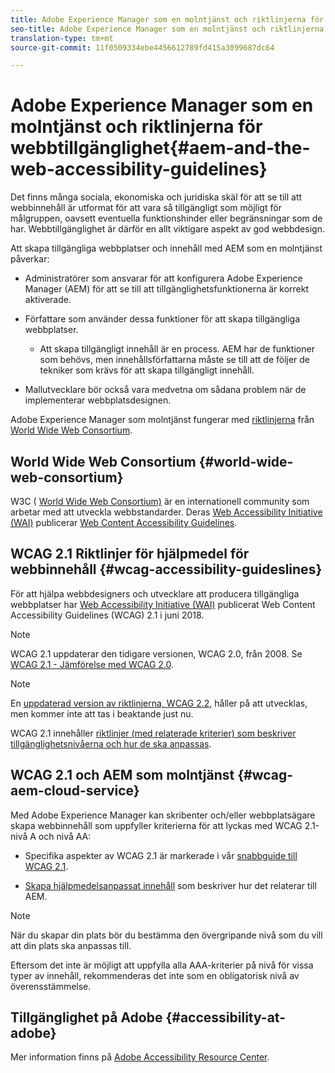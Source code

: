 ```yaml
---
title: Adobe Experience Manager som en molntjänst och riktlinjerna för webbtillgänglighet
seo-title: Adobe Experience Manager som en molntjänst och riktlinjerna för webbtillgänglighet
translation-type: tm+mt
source-git-commit: 11f0509334ebe4456612789fd415a3099687dc64

---
```



# Adobe Experience Manager som en molntjänst och riktlinjerna för webbtillgänglighet{#aem-and-the-web-accessibility-guidelines}

Det finns många sociala, ekonomiska och juridiska skäl för att se till att webbinnehåll är utformat för att vara så tillgängligt som möjligt för målgruppen, oavsett eventuella funktionshinder eller begränsningar som de har. Webbtillgänglighet är därför en allt viktigare aspekt av god webbdesign.

Att skapa tillgängliga webbplatser och innehåll med AEM som en molntjänst påverkar:

* Administratörer som ansvarar för att konfigurera Adobe Experience Manager (AEM) för att se till att tillgänglighetsfunktionerna är korrekt aktiverade.

* Författare som använder dessa funktioner för att skapa tillgängliga webbplatser.

   * Att skapa tillgängligt innehåll är en process. AEM har de funktioner som behövs, men innehållsförfattarna måste se till att de följer de tekniker som krävs för att skapa tillgängligt innehåll.

* Mallutvecklare bör också vara medvetna om sådana problem när de implementerar webbplatsdesignen.

Adobe Experience Manager som molntjänst fungerar med [riktlinjerna](#wcag-accessibility-guideslines) från [World Wide Web Consortium](#world-wide-web-consortium).

## World Wide Web Consortium {#world-wide-web-consortium}

W3C ( [World Wide Web Consortium)](https://www.w3.org/) är en internationell community som arbetar med att utveckla webbstandarder. Deras [Web Accessibility Initiative (WAI)](https://www.w3.org/WAI/) publicerar [Web Content Accessibility Guidelines](#wcag-accessibility-guidelines).

## WCAG 2.1 Riktlinjer för hjälpmedel för webbinnehåll {#wcag-accessibility-guideslines}

För att hjälpa webbdesigners och utvecklare att producera tillgängliga webbplatser har [Web Accessibility Initiative (WAI)](https://www.w3.org/WAI/) publicerat Web Content Accessibility Guidelines (WCAG) 2.1 [](https://www.w3.org/TR/WCAG/) i juni 2018.

>[!NOTE]
> 
> WCAG 2.1 uppdaterar den tidigare versionen, WCAG 2.0, från 2008. Se [WCAG 2.1 - Jämförelse med WCAG 2.0](https://www.w3.org/TR/WCAG21/#comparison-with-wcag-2-0).

>[!NOTE]
> 
>En [uppdaterad version av riktlinjerna, WCAG 2.2,](https://www.w3.org/TR/WCAG22/) håller på att utvecklas, men kommer inte att tas i beaktande just nu.


WCAG 2.1 innehåller [riktlinjer (med relaterade kriterier) som beskriver tillgänglighetsnivåerna och hur de ska anpassas](https://www.w3.org/TR/WCAG/#conformance).

## WCAG 2.1 och AEM som molntjänst {#wcag-aem-cloud-service}

Med Adobe Experience Manager kan skribenter och/eller webbplatsägare skapa webbinnehåll som uppfyller kriterierna för att lyckas med WCAG 2.1-nivå A och nivå AA:

* Specifika aspekter av WCAG 2.1 är markerade i vår [snabbguide till WCAG 2.1](/help/onboarding/accessibility/quick-guide-wcag.md).

* [Skapa hjälpmedelsanpassat innehåll](/help/sites-cloud/authoring/fundamentals/accessible-content.md) som beskriver hur det relaterar till AEM.

>[!NOTE]
> 
>När du skapar din plats bör du bestämma den övergripande nivå som du vill att din plats ska anpassas till.
>
>Eftersom det inte är möjligt att uppfylla alla AAA-kriterier på nivå för vissa typer av innehåll, rekommenderas det inte som en obligatorisk nivå av överensstämmelse.

<!--
* [Configuring the Rich Text Editor for Producing Accessible Sites](/help/sites-administering/rte-accessible-content.md)
  Guidelines on how administrators can configure AEM for producing accessible content.
-->

<!--
* [Creating Accessible Adaptive Forms](/help/forms/using/creating-accessible-adaptive-forms.md)
  Adobe Experience Manager (AEM) includes a number of features and capabilities that enhance the usability of adaptive forms for users with different abilities. The solution also assists form authors in creating accessible adaptive forms.
-->

## Tillgänglighet på Adobe {#accessibility-at-adobe}

Mer information finns på [Adobe Accessibility Resource Center](https://www.adobe.com/accessibility/).


